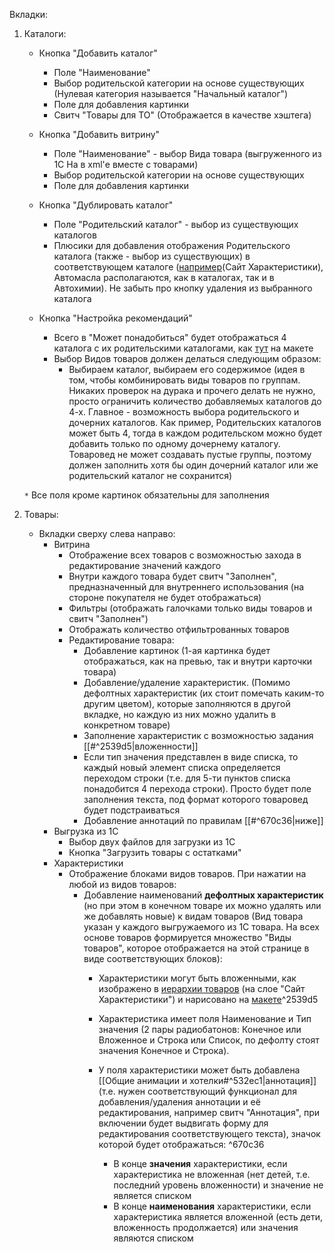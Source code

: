 Вкладки:
1) Каталоги:
	- Кнопка "Добавить каталог"
		- Поле "Наименование"
		- Выбор родительской категории на основе существующих (Нулевая категория называется "Начальный каталог")
		- Поле для добавления картинки
		- Свитч "Товары для ТО" (Отображается в качестве хэштега)
	
	- Кнопка "Добавить витрину"
		- Поле "Наименование" - выбор Вида товара (выгруженного из 1С На в xml'е вместе с товарами)
		- Выбор родительской категории на основе существующих
		- Поле для добавления картинки
	
	- Кнопка "Дублировать каталог"
		- Поле "Родительский каталог" - выбор из существующих каталогов
		- Плюсики для добавления отображения Родительского каталога (также - выбор из существующих) в соответствующем каталоге ([например](https://xmind.app/mindmap/iierarkhiia-tovarov/cszhHX/?from=gallery)(Сайт Характеристики), Автомасла располагаются, как в каталогах, так и в Автохимии). Не забыть про кнопку удаления из выбранного каталога
	
	- Кнопка "Настройка рекомендаций"
		- Всего в "Может понадобиться" будет отображаться 4 каталога с их родительскими каталогами, как [тут](https://www.figma.com/file/Kw2xrSofdmjAoc7oegTRFQ/%D0%9C%D0%B0%D1%81%D0%BB%D0%BE-%D0%A1%D0%9F%D0%B1-with-comments?type=design&node-id=277-414&mode=design&t=1YX7T1uO1JjpZWJA-4) на макете
		- Выбор Видов товаров должен делаться следующим образом:
			- Выбираем каталог, выбираем его содержимое (идея в том, чтобы комбинировать виды товаров по группам. Никаких проверок на дурака и прочего делать не нужно, просто ограничить количество добавляемых каталогов до 4-х. Главное - возможность выбора родительского и дочерних каталогов. Как пример, Родительских каталогов может быть 4, тогда в каждом родительском можно будет добавить только по одному дочернему каталогу. Товаровед не может создавать пустые группы, поэтому должен заполнить хотя бы один дочерний каталог или же родительский каталог не сохранится)

	`*` Все поля кроме картинок обязательны для заполнения
	
2) Товары:
	- Вкладки сверху слева направо:
		- Витрина
			- Отображение всех товаров с возможностью захода в редактирование значений каждого
			- Внутри каждого товара будет свитч "Заполнен", предназначенный для внутреннего использования (на стороне покупателя не будет отображаться)
			- Фильтры (отображать галочками только виды товаров и свитч "Заполнен")
			- Отображать количество отфильтрованных товаров
			- Редактирование товара:
				- Добавление картинок (1-ая картинка будет отображаться, как на превью, так и внутри карточки товара)
				- Добавление/удаление характеристик. (Помимо дефолтных характеристик (их стоит помечать каким-то другим цветом), которые заполняются в другой вкладке, но каждую из них можно удалить в конкретном товаре)
				- Заполнение характеристик с возможностью задания [[#^2539d5|вложенности]]
				- Если тип значения представлен в виде списка, то каждый новый элемент списка определяется переходом строки (т.е. для 5-ти пунктов списка понадобится 4 перехода строки). Просто будет поле заполнения текста, под формат которого товаровед будет подстраиваться
				- Добавление аннотаций по правилам [[#^670c36|ниже]]
		- Выгрузка из 1С
			- Выбор двух файлов для загрузки из 1С
			- Кнопка "Загрузить товары с остатками"
		- Характеристики
			- Отображение блоками видов товаров. При нажатии на любой из видов товаров:
				- Добавление наименований **дефолтных характеристик** (но при этом в конечном товаре их можно удалять или же добавлять новые) к видам товаров (Вид товара указан у каждого выгружаемого из 1С товара. На всех основе товаров формируется множество "Виды товаров", которое отображается на этой странице в виде соответствующих блоков):
					- Характеристики могут быть вложенными, как изображено в [иерархии товаров](https://xmind.app/mindmap/iierarkhiia-tovarov/cszhHX/?from=gallery) (на слое "Сайт Характеристики") и нарисовано на [макете](https://www.figma.com/file/Kw2xrSofdmjAoc7oegTRFQ/%D0%9C%D0%B0%D1%81%D0%BB%D0%BE-%D0%A1%D0%9F%D0%B1-with-comments?type=design&node-id=279-562&mode=design&t=JZiCAFCpHuEA9qT0-4)^2539d5
					
					- Характеристика имеет поля Наименование и Тип значения (2 пары радиобатонов: Конечное или Вложенное и Строка или Список, по дефолту стоят значения Конечное и Строка).
					
					- У поля характеристики может быть добавлена [[Общие анимации и хотелки#^532ec1|аннотация]](т.е. нужен соответствующий функционал для добавления/удаления аннотации и её редактирования, например свитч "Аннотация", при включении будет выдвигать форму для редактирования соответствующего текста), значок которой будет отображаться: ^670c36
						- В конце **значения** характеристики, если характеристика не вложенная (нет детей, т.е. последний уровень вложенности) и значение не является списком
						- В конце **наименования** характеристики, если характеристика является вложенной (есть дети, вложенность продолжается) или значения являются списком